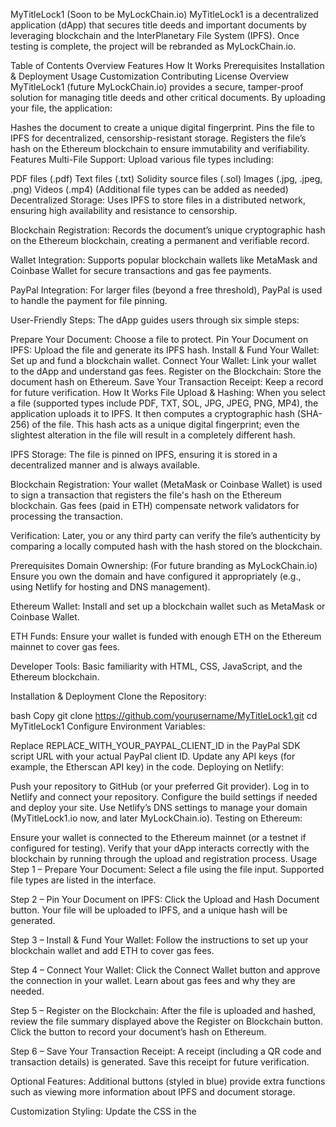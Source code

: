 MyTitleLock1 (Soon to be MyLockChain.io)
MyTitleLock1 is a decentralized application (dApp) that secures title deeds and important documents by leveraging blockchain and the InterPlanetary File System (IPFS). Once testing is complete, the project will be rebranded as MyLockChain.io.

Table of Contents
Overview
Features
How It Works
Prerequisites
Installation & Deployment
Usage
Customization
Contributing
License
Overview
MyTitleLock1 (future MyLockChain.io) provides a secure, tamper-proof solution for managing title deeds and other critical documents. By uploading your file, the application:

Hashes the document to create a unique digital fingerprint.
Pins the file to IPFS for decentralized, censorship-resistant storage.
Registers the file’s hash on the Ethereum blockchain to ensure immutability and verifiability.
Features
Multi-File Support:
Upload various file types including:

PDF files (.pdf)
Text files (.txt)
Solidity source files (.sol)
Images (.jpg, .jpeg, .png)
Videos (.mp4)
(Additional file types can be added as needed)
Decentralized Storage:
Uses IPFS to store files in a distributed network, ensuring high availability and resistance to censorship.

Blockchain Registration:
Records the document’s unique cryptographic hash on the Ethereum blockchain, creating a permanent and verifiable record.

Wallet Integration:
Supports popular blockchain wallets like MetaMask and Coinbase Wallet for secure transactions and gas fee payments.

PayPal Integration:
For larger files (beyond a free threshold), PayPal is used to handle the payment for file pinning.

User-Friendly Steps:
The dApp guides users through six simple steps:

Prepare Your Document: Choose a file to protect.
Pin Your Document on IPFS: Upload the file and generate its IPFS hash.
Install & Fund Your Wallet: Set up and fund a blockchain wallet.
Connect Your Wallet: Link your wallet to the dApp and understand gas fees.
Register on the Blockchain: Store the document hash on Ethereum.
Save Your Transaction Receipt: Keep a record for future verification.
How It Works
File Upload & Hashing:
When you select a file (supported types include PDF, TXT, SOL, JPG, JPEG, PNG, MP4), the application uploads it to IPFS. It then computes a cryptographic hash (SHA-256) of the file. This hash acts as a unique digital fingerprint; even the slightest alteration in the file will result in a completely different hash.

IPFS Storage:
The file is pinned on IPFS, ensuring it is stored in a decentralized manner and is always available.

Blockchain Registration:
Your wallet (MetaMask or Coinbase Wallet) is used to sign a transaction that registers the file's hash on the Ethereum blockchain. Gas fees (paid in ETH) compensate network validators for processing the transaction.

Verification:
Later, you or any third party can verify the file’s authenticity by comparing a locally computed hash with the hash stored on the blockchain.

Prerequisites
Domain Ownership:
(For future branding as MyLockChain.io) Ensure you own the domain and have configured it appropriately (e.g., using Netlify for hosting and DNS management).

Ethereum Wallet:
Install and set up a blockchain wallet such as MetaMask or Coinbase Wallet.

ETH Funds:
Ensure your wallet is funded with enough ETH on the Ethereum mainnet to cover gas fees.

Developer Tools:
Basic familiarity with HTML, CSS, JavaScript, and the Ethereum blockchain.

Installation & Deployment
Clone the Repository:

bash
Copy
git clone https://github.com/yourusername/MyTitleLock1.git
cd MyTitleLock1
Configure Environment Variables:

Replace REPLACE_WITH_YOUR_PAYPAL_CLIENT_ID in the PayPal SDK script URL with your actual PayPal client ID.
Update any API keys (for example, the Etherscan API key) in the code.
Deploying on Netlify:

Push your repository to GitHub (or your preferred Git provider).
Log in to Netlify and connect your repository.
Configure the build settings if needed and deploy your site.
Use Netlify’s DNS settings to manage your domain (MyTitleLock1.io now, and later MyLockChain.io).
Testing on Ethereum:

Ensure your wallet is connected to the Ethereum mainnet (or a testnet if configured for testing).
Verify that your dApp interacts correctly with the blockchain by running through the upload and registration process.
Usage
Step 1 – Prepare Your Document:
Select a file using the file input. Supported file types are listed in the interface.

Step 2 – Pin Your Document on IPFS:
Click the Upload and Hash Document button. Your file will be uploaded to IPFS, and a unique hash will be generated.

Step 3 – Install & Fund Your Wallet:
Follow the instructions to set up your blockchain wallet and add ETH to cover gas fees.

Step 4 – Connect Your Wallet:
Click the Connect Wallet button and approve the connection in your wallet. Learn about gas fees and why they are needed.

Step 5 – Register on the Blockchain:
After the file is uploaded and hashed, review the file summary displayed above the Register on Blockchain button. Click the button to record your document’s hash on Ethereum.

Step 6 – Save Your Transaction Receipt:
A receipt (including a QR code and transaction details) is generated. Save this receipt for future verification.

Optional Features:
Additional buttons (styled in blue) provide extra functions such as viewing more information about IPFS and document storage.

Customization
Styling:
Update the CSS in the <style> section to adjust colors, fonts, and layout.
Functionality:
Modify the JavaScript functions to extend features such as additional file types, different payment options, or enhanced blockchain interactions.
Rebranding:
When ready to launch as MyLockChain.io, update the title, domain references, and branding elements in the project.
Contributing
Contributions are welcome! If you have suggestions, bug fixes, or new features, please submit a pull request or open an issue.

License
This project is licensed under the MIT License.

